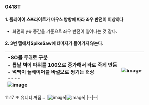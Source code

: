 ### 0418T  

#### 1. 플레이어 스프라이트가 마우스 방향에 따라 좌우 반전이 이상하다  
- 화면의 y축 중간을 기준으로 좌우 반전이 일어나는 것 같다.

#### 2. 3번 맵에서 SpikeSaw에 데미지가 들어가지 않는다.
 |-SO를 두개로 구분<br>- 톱날 벽에 파워를 100으로 증가해서 바로 죽게 만듬<br>- 넉백이 플레이어를 바깥으로 튕기는 현상<br> ---- <br>![image](https://github.com/s8st/20240320FinalProject/assets/153998744/a98d967a-9ea9-4501-8cd4-457f36ba6dde)|![image](https://github.com/s8st/20240320FinalProject/assets/153998744/58af9aec-16ff-437e-ab24-a06c6b2c6cd0)   |
 |:--|--:|

11:17 또 유니티 꺼짐...
|![image](https://github.com/s8st/20240320FinalProject/assets/153998744/6f655bd3-4ac8-4ba6-ba0f-c858f1c610bf)|![image](https://github.com/s8st/20240320FinalProject/assets/153998744/43133bea-a199-4322-bb27-6a8ff5b19e82)|
|--|--|

